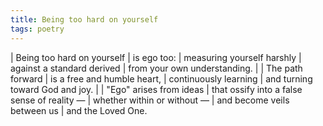```yaml
---
title: Being too hard on yourself
tags: poetry
---
```


| Being too hard on yourself
|   is ego too:
| measuring yourself harshly
| against a standard derived
| from your own understanding.
| 
| The path forward
| is a free and humble heart,
| continuously learning
| and turning toward God and joy.
| 
| "Ego" arises from ideas
| that ossify into a false sense of reality —
| whether within or without —
| and become veils between us
| and the Loved One.
